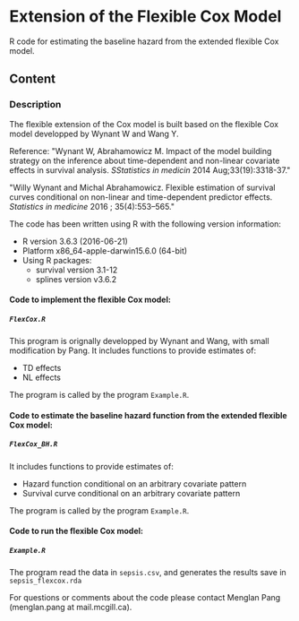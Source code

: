 # Extension of the Flexible Cox Model
R code for estimating the baseline hazard from the extended flexible Cox model.

## Content
### Description
The flexible extension of the Cox model is built based on the flexible Cox model developped by Wynant W and Wang Y.


Reference:
"Wynant W, Abrahamowicz M. Impact of the model building strategy on the inference about time-dependent and non-linear covariate effects in survival analysis. *SStatistics in medicin* 2014 Aug;33(19):3318-37."


"Willy Wynant and Michal Abrahamowicz. Flexible estimation of survival curves conditional on non-linear and time-dependent predictor effects. *Statistics in medicine* 2016 ; 35(4):553–565."


The code has been written using R with the following version information:<br/>
- R version 3.6.3 (2016-06-21)<br/> 
- Platform x86_64-apple-darwin15.6.0 (64-bit)<br/> 
- Using R packages:<br/> 
  - survival version 3.1-12
  - splines version v3.6.2
  
#### Code to implement the flexible Cox model:
##### `FlexCox.R`
This program is orignally developped by Wynant and Wang, with small modification by Pang. 
It includes functions to provide estimates of:
- TD effects
- NL effects


The program is called by the program `Example.R`. 

#### Code to estimate the baseline hazard function from the extended flexible Cox model:
##### `FlexCox_BH.R`
It includes functions to provide estimates of:
- Hazard function conditional on an arbitrary covariate pattern
- Survival curve conditional on an arbitrary covariate pattern


The program is called by the program `Example.R`. 

#### Code to run the flexible Cox model:
##### `Example.R`
The program read the data in `sepsis.csv`, and generates the results save in `sepsis_flexcox.rda`
 
For questions or comments about the code please contact Menglan Pang (menglan.pang at mail.mcgill.ca).
